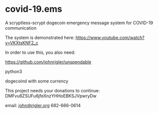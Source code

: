 # covid-19.ems
A scryptless-scrypt dogecoin emergency message system for COVID-19 communication

The system is demonstrated here:
https://www.youtube.com/watch?v=VKXtsKNF2_c 


In order to use this, you also need:

https://github.com/johnrigler/unspendable

python3

dogecoind with some currency


This project needs your donations to continue:   DMFvu6ZSUFu6jfeXnzYHHoEBKSJVpwryDw

email: john@rigler.org 682-666-0614
